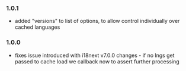 ### 1.0.1
- added "versions" to list of options, to allow control individually over cached languages

### 1.0.0

- fixes issue introduced with i18next v7.0.0 changes - if no lngs get passed to cache load we callback now to assert further processing
